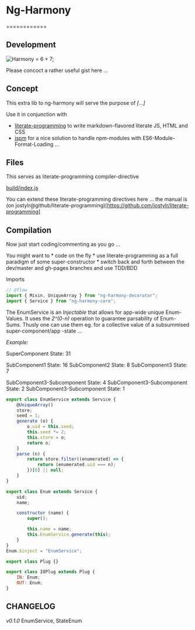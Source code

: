 # Ng-Harmony
============

## Development

![Harmony = 6 + 7;](logo.png "Harmony - Fire in my eyes")

Please concoct a rather useful gist here ...

## Concept

This extra lib to ng-harmony will serve the purpose of *[...]*

Use it in conjunction with

* [literate-programming](http://npmjs.org/packages/literate-programming "click for npm-package-homepage") to write markdown-flavored literate JS, HTML and CSS
* [jspm](https://www.npmjs.com/package/jspm "click for npm-package-homepage") for a nice solution to handle npm-modules with ES6-Module-Format-Loading ...

## Files

This serves as literate-programming compiler-directive

[build/index.js](#Compilation "save:")

You can extend these literate-programming directives here ... the manual is (on jostylr@github/literate-programming)[https://github.com/jostylr/literate-programming]

## Compilation

Now just start coding/commenting as you go ...

You might want to
    * code on the fly
    * use literate-programming as a full paradigm of some super-constructor
    * switch back and forth between the dev/master and gh-pages branches and use TDD/BDD

Imports

```javascript
// @flow
import { Mixin, UniqueArray } from "ng-harmony-decorator";
import { Service } from "ng-harmony-core";
```

The EnumService is an _Injectable_ that allows for app-wide unique Enum-Values.
It uses the _2^(0-n)_ operation to guarantee parsability of Enum-Sums.
Thusly one can use them eg. for a collective value of a subsummised super-component/app -state ...

*Example:*

SuperComponent State: 31

SubComponent1 State: 16
SubComponent2 State: 8
SubComponent3 State: 7

SubComponent3-Subcomponent State: 4
SubComponent3-Subcomponent State: 2
SubComponent3-Subcomponent State: 1


```javascript
export class EnumService extends Service {
    @UniqueArray()
    store;
    seed = 1;
    generate (o) {
        o.uid = this.seed;
        this.seed *= 2;
        this.store = o;
        return o;
    }
    parse (n) {
        return store.filter((enumerated) => {
            return (enumerated.uid === n);
        })[0] || null;
    }
}

export class Enum extends Service {
    uid;
    name;

    constructor (name) {
        super();

        this.name = name;
        this.EnumService.generate(this);
    }
}
Enum.$inject = "EnumService";

export class Plug {}

export class IOPlug extends Plug {
    IN: Enum;
    OUT: Enum;
}
```

## CHANGELOG

*v0.1.0* EnumService, StateEnum
